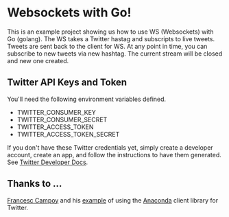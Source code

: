 # Websockets with Go!
This is an example project showing us how to use WS (Websockets) with Go (golang). The WS takes a Twitter hastag and subscripts to live tweets. Tweets are sent back to the client for WS. At any point in time, you can subscribe to new tweets via new hashtag. The current stream will be closed and new one created.

## Twitter API Keys and Token
You'll need the following environment variables defined. 

* TWITTER_CONSUMER_KEY
* TWITTER_CONSUMER_SECRET
* TWITTER_ACCESS_TOKEN
* TWITTER_ACCESS_TOKEN_SECRET

If you don't have these Twitter credentials yet, simply create a developer account, create an app, and follow the instructions to have them generated. See [Twitter Developer Docs](https://dev.twitter.com/rest/public).

## Thanks to ...
[Francesc Campoy](https://github.com/campoy) and his [example](https://github.com/campoy/justforfunc/tree/master/14-twitterbot) of using the [Anaconda](https://github.com/ChimeraCoder/anaconda) client library for Twitter.
